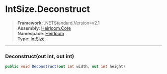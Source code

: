 # IntSize.Deconstruct

> **Framework**: .NETStandard,Version=v2.1  
> **Assembly**: [Heirloom.Core][0]  
> **Namespace**: [Heirloom][0]  
> **Type**: [IntSize][1]

--------------------------------------------------------------------------------

### Deconstruct(out int, out int)

```cs
public void Deconstruct(out int width, out int height)
```

[0]: ../Heirloom.Core.md
[1]: Heirloom.IntSize.md
